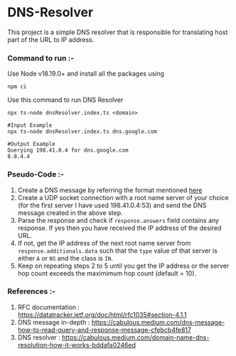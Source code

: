 # DNS-Resolver

This project is a simple DNS resolver that is responsible for translating host part of the URL to IP address.

### Command to run :-

Use Node v18.19.0+ and install all the packages using
```
npm ci
```

Use this command to run DNS Resolver
```
npx ts-node dnsResolver.index.ts <domain>

#Input Example
npx ts-node dnsResolver.index.ts dns.google.com

#Output Example
Querying 198.41.0.4 for dns.google.com
8.8.4.4
```


### Pseudo-Code :-
1. Create a DNS message by referring the format mentioned [here](https://datatracker.ietf.org/doc/html/rfc1035#section-4.1.1)
2. Create a UDP socket connection with a root name server of your choice (for the first server I have used 198.41.0.4:53) and send the DNS message created in the above step.
3. Parse the response and check if `response.answers` field contains any response. If yes then you have received the IP address of the desired URL.
4. If not, get the IP address of the next root name server from `response.additionals.data` such that the `type` value of that server is either `A` or `NS` and the class is `IN`.
5. Keep on repeating steps 2 to 5 until you get the IP address or the server hop count exceeds the maximimum hop count (default = 10).


### References :-

1. RFC documentation : https://datatracker.ietf.org/doc/html/rfc1035#section-4.1.1
2. DNS message in-depth : https://cabulous.medium.com/dns-message-how-to-read-query-and-response-message-cfebcb4fe817
3. DNS resolver : https://cabulous.medium.com/domain-name-dns-resolution-how-it-works-bddafa0246ed